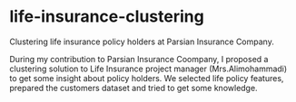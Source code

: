# life-insurance-clustering
Clustering life insurance policy holders at Parsian Insurance Company.

During my contribution to Parsian Insurance Coompany, I proposed a clustering
solution to Life Insurance project manager (Mrs.Alimohammadi) to get some insight 
about policy holders.
We selected life policy features, prepared the customers dataset and tried
to get some knowledge.
